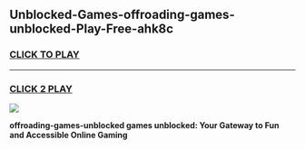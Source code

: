 
## Unblocked-Games-offroading-games-unblocked-Play-Free-ahk8c
<h3>
<a href="https://premium76.site?title=offroading-games-unblocked&ref=15A">CLICK TO PLAY</a></h3>
<hr>

<h3>
<a href="https://premium76.site?title=offroading-games-unblocked&ref=15A">CLICK 2 PLAY</a>
  
</h3>

<a href="https://premium76.site?title=offroading-games-unblocked&ref=15A"><img src="https://clearcache.store/games.png"></a>


**offroading-games-unblocked games unblocked: Your Gateway to Fun and Accessible Online Gaming**
